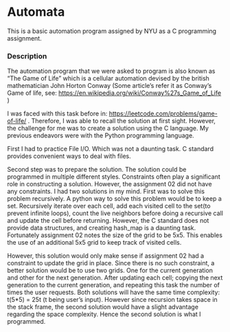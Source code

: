 # Automata

This is a basic automation program assigned by NYU as a C programming assignment. 

### Description

The automation program that we were asked to program is also known as “The Game of Life” which is a cellular automation devised by the 
british mathematician John Horton Conway (Some article’s refer it as Conway’s Game of life, see: https://en.wikipedia.org/wiki/Conway%27s_Game_of_Life )

I was faced with this task before in: https://leetcode.com/problems/game-of-life/ . Therefore, I was able to recall the solution at first sight. 
However, the challenge for me was to create a solution using the C language. My previous endeavors were with the Python programming language.

First I had to practice File I/O. Which was not a daunting task. C standard provides convenient ways to deal with files. 

Second step was to prepare the solution. The solution could be programmed in multiple different styles. Constraints often play a significant 
role in constructing a solution. However, the assignment 02 did not have any constraints. I had two solutions in my mind. First was to solve 
this problem recursively. A python way to solve this problem would be to keep a set. Recursively iterate over each cell, add each visited cell 
to the set(to prevent infinite loops), count the live neighbors before doing a recursive call and update the cell before returning. However, the 
C standard does not provide data structures, and creating hash_map is a daunting task. Fortunately assignment 02 notes the size of the grid to be 5x5.
This enables the use of an additional 5x5 grid to keep track of visited cells. 

However, this solution would only make sense if assignment 02 had a constraint to update the grid in place. Since there is no such constraint, 
a better solution would be to use two grids. One for the current generation and other for the next generation. 
After updating each cell; copying the next generation to the current generation, and repeating this task the number of times the user requests.
Both solutions will have the same time complexity: t(5*5) = 25t (t being user’s input). However since recursion takes space in the stack frame, 
the second solution would have a slight advantage regarding the space complexity. Hence the second solution is what I programmed.
